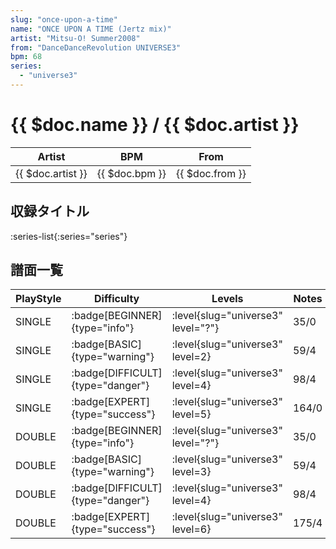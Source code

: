 ```yaml
---
slug: "once-upon-a-time"
name: "ONCE UPON A TIME (Jertz mix)"
artist: "Mitsu-O! Summer2008"
from: "DanceDanceRevolution UNIVERSE3"
bpm: 68
series:
  - "universe3"
---
```


# {{ $doc.name }} / {{ $doc.artist }}

|Artist|BPM|From|
|------|---|----|
|{{ $doc.artist }}|{{ $doc.bpm }}|{{ $doc.from }}|

## 収録タイトル

:series-list{:series="series"}

## 譜面一覧

|PlayStyle|Difficulty|Levels|Notes|Movie|
|---------|----------|------|-----|-----|
|SINGLE| :badge[BEGINNER]{type="info"}|<div class="field is-grouped is-grouped-multiline"> :level{slug="universe3" level="?"}</div>|35/0||
|SINGLE| :badge[BASIC]{type="warning"}|<div class="field is-grouped is-grouped-multiline"> :level{slug="universe3" level=2}</div>|59/4||
|SINGLE| :badge[DIFFICULT]{type="danger"}|<div class="field is-grouped is-grouped-multiline"> :level{slug="universe3" level=4}</div>|98/4||
|SINGLE| :badge[EXPERT]{type="success"}|<div class="field is-grouped is-grouped-multiline"> :level{slug="universe3" level=5}</div>|164/0||
|DOUBLE| :badge[BEGINNER]{type="info"}|<div class="field is-grouped is-grouped-multiline"> :level{slug="universe3" level="?"}</div>|35/0||
|DOUBLE| :badge[BASIC]{type="warning"}|<div class="field is-grouped is-grouped-multiline"> :level{slug="universe3" level=3}</div>|59/4||
|DOUBLE| :badge[DIFFICULT]{type="danger"}|<div class="field is-grouped is-grouped-multiline"> :level{slug="universe3" level=4}</div>|98/4||
|DOUBLE| :badge[EXPERT]{type="success"}|<div class="field is-grouped is-grouped-multiline"> :level{slug="universe3" level=6}</div>|175/4||
